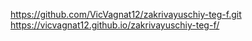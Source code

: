 https://github.com/VicVagnat12/zakrivayuschiy-teg-f.git
https://vicvagnat12.github.io/zakrivayuschiy-teg-f/